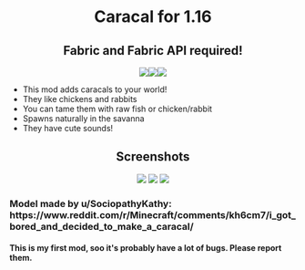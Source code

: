 <h1 align=center>Caracal for 1.16</h1>
<h2 align=center>Fabric and Fabric API required!</h2>
<p align=center>
<img src="https://badgen.net/github/release/aquupd/caracalmob"><img src="https://badgen.net/github/stars/aquupd/caracalmob"><img src="https://badgen.net/github/license/aquupd/caracalmob"></p>
<ul>
    <li> This mod adds caracals to your world!</li>
    <li> They like chickens and rabbits</li>
    <li> You can tame them with raw fish or chicken/rabbit</li>
    <li> Spawns naturally in the savanna</li>
    <li> They have cute sounds!</li>
</ul>
<h2 align=center>Screenshots</h2>
<p align=center>
    <img src="https://i.imgur.com/ZMRftI0.png">
    <img src="https://i.imgur.com/7gI8C9c.png">
    <img src="https://i.imgur.com/diIGJhP.png">
</p>
<h3>Model made by u/SociopathyKathy:<br>
https://www.reddit.com/r/Minecraft/comments/kh6cm7/i_got_bored_and_decided_to_make_a_caracal/</h3>
<h4>This is my first mod, soo it's probably have a lot of bugs. Please report them.</h4>
